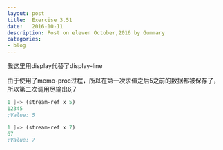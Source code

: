 ```yaml
---
layout: post
title:  Exercise 3.51
date:   2016-10-11
description: Post on eleven October,2016 by Gummary
categories:
- blog
---
```


我这里用display代替了display-line

由于使用了memo-proc过程，所以在第一次求值之后5之前的数据都被保存了，所以第二次调用尽输出6,7

~~~scheme
1 ]=> (stream-ref x 5)
12345
;Value: 5

1 ]=> (stream-ref x 7)
67
;Value: 7
~~~